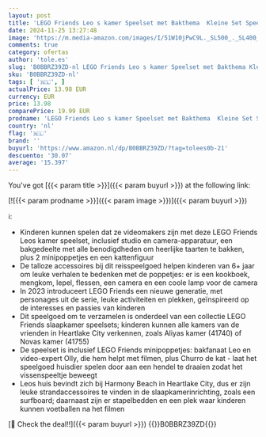 ```yaml
---
layout: post
title: 'LEGO Friends Leo s kamer Speelset met Bakthema  Kleine Set Speelgoed voor Meisjes en Jongens met 2023 Personages Poppetjes en Huisdier Figuur  Klein Cadeautje voor Kinderen 41754'
date: 2024-11-25 13:27:48
image: 'https://m.media-amazon.com/images/I/51W10jPwC9L._SL500_._SL400_.jpg'
comments: true
category: ofertas
author: 'tole.es'
slug: 'B0BBRZ39ZD-nl LEGO Friends Leo s kamer Speelset met Bakthema Kleine Set...'
sku: 'B0BBRZ39ZD-nl'
tags: [ '🇳🇱', ]
actualPrice: 13.98 EUR
currency: EUR
price: 13.98
comparePrice: 19.99 EUR
prodname: 'LEGO Friends Leo s kamer Speelset met Bakthema  Kleine Set Speelgoed voor Meisjes en Jongens met 2023 Personages Poppetjes en Huisdier Figuur  Klein Cadeautje voor Kinderen 41754'
country: 'nl'
flag: '🇳🇱'
brand: ''
buyurl: 'https://www.amazon.nl/dp/B0BBRZ39ZD/?tag=tolees0b-21'
descuento: '30.07'
average: '15.397'
---
```


You've got [{{< param title >}}]({{< param buyurl >}}) at the following link:

[![{{< param prodname >}}]({{< param image >}})]({{< param buyurl >}})

ℹ️:

- Kinderen kunnen spelen dat ze videomakers zijn met deze LEGO Friends Leos kamer speelset, inclusief studio en camera-apparatuur, een bakgedeelte met alle benodigdheden om heerlijke taarten te bakken, plus 2 minipoppetjes en een kattenfiguur
- De talloze accessoires bij dit reisspeelgoed helpen kinderen van 6+ jaar om leuke verhalen te bedenken met de poppetjes: er is een kookboek, mengkom, lepel, flessen, een camera en een coole lamp voor de camera
- In 2023 introduceert LEGO Friends een nieuwe generatie, met personages uit de serie, leuke activiteiten en plekken, geïnspireerd op de interesses en passies van kinderen
- Dit speelgoed om te verzamelen is onderdeel van een collectie LEGO Friends slaapkamer speelsets; kinderen kunnen alle kamers van de vrienden in Heartlake City verkennen, zoals Aliyas kamer (41740) of Novas kamer (41755)
- De speelset is inclusief LEGO Friends minipoppetjes: bakfanaat Leo en video-expert Olly, die hem helpt met filmen, plus Churro de kat - laat het speelgoed huisdier spelen door aan een hendel te draaien zodat het vissenspeeltje beweegt
- Leos huis bevindt zich bij Harmony Beach in Heartlake City, dus er zijn leuke strandaccessoires te vinden in de slaapkamerinrichting, zoals een surfboard; daarnaast zijn er stapelbedden en een plek waar kinderen kunnen voetballen na het filmen

[🛒 Check the deal!!]({{< param buyurl >}})
{{<world>}}B0BBRZ39ZD{{</world>}}
